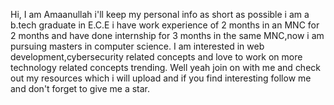 Hi, I am Amaanullah i'll keep my personal info as short as possible i am a b.tech graduate in E.C.E i have work experience of 2 months in an MNC for 2 months 
and have done internship for 3 months in the same MNC,now i am pursuing masters in computer science.
I am interested in web development,cybersecurity related concepts and love to work on more technology related concepts trending.
Well yeah join on with me and check out my resources which i will upload and if you find interesting follow me and don't forget to give me a star.
